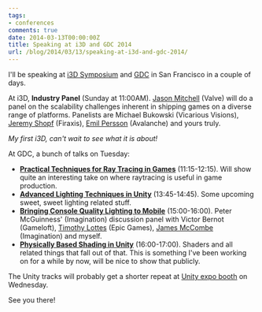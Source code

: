 ```yaml
---
tags:
- conferences
comments: true
date: 2014-03-13T00:00:00Z
title: Speaking at i3D and GDC 2014
url: /blog/2014/03/13/speaking-at-i3d-and-gdc-2014/
---
```


I'll be speaking at [i3D Symposium](http://i3dsymposium.org) and [GDC](http://www.gdconf.com/) in San Francisco in a couple of days.

At i3D, **Industry Panel** (Sunday at 11:00AM). [Jason Mitchell](https://twitter.com/pixelmaven) (Valve) will do a panel on the scalability challenges inherent in shipping games on a diverse range of platforms. Panelists are Michael Bukowski (Vicarious Visions), [Jeremy Shopf](https://twitter.com/rgbaxyzw) (Firaxis), [Emil Persson](https://twitter.com/_Humus_) (Avalanche) and yours truly.

*My first i3D, can't wait to see what it is about!*

At GDC, a bunch of talks on Tuesday:

* **[Practical Techniques for Ray Tracing in Games](http://schedule.gdconf.com/session-id/828113)** (11:15-12:15). Will show quite an interesting take on where raytracing is useful in game production.
* **[Advanced Lighting Techniques in Unity](http://schedule.gdconf.com/session-id/828194)** (13:45-14:45). Some upcoming sweet, sweet lighting related stuff.
* **[Bringing Console Quality Lighting to Mobile](http://schedule.gdconf.com/session-id/828124)** (15:00-16:00). Peter McGuinness' (Imagination) discussion panel with Victor Bernot (Gameloft), [Timothy Lottes](https://twitter.com/TimothyLottes) (Epic Games), [James McCombe](https://twitter.com/McCombeJA) (Imagination) and myself.
* **[Physically Based Shading in Unity](http://schedule.gdconf.com/session-id/828194)** (16:00-17:00). Shaders and all related things that fall out of that. This is something I've been working on for a while by now, will be nice to show that publicly.

The Unity tracks will probably get a shorter repeat at [Unity expo booth](http://unity3d.com/company/events/gdc/2014) on Wednesday.

See you there!
